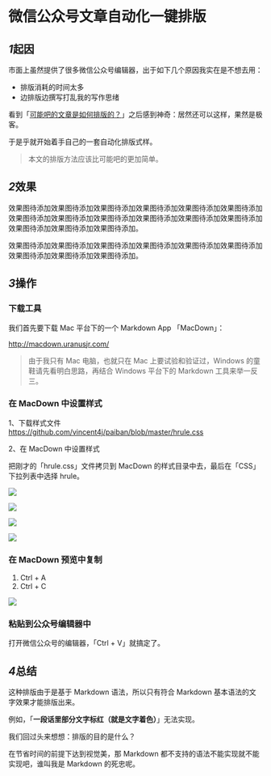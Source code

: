 # 微信公众号文章自动化一键排版

## *1*起因

市面上虽然提供了很多微信公众号编辑器，出于如下几个原因我实在是不想去用：

- 排版消耗的时间太多
- 边排版边撰写打乱我的写作思绪

看到「[可能吧的文章是如何排版的？](http://mp.weixin.qq.com/s/O_f0Mg8Js3UWYPPI0DsvyQ)」之后感到神奇：居然还可以这样，果然是极客。   

于是乎就开始着手自己的一套自动化排版式样。

>
> 本文的排版方法应该比可能吧的更加简单。

## *2*效果

效果图待添加效果图待添加效果图待添加效果图待添加效果图待添加效果图待添加效果图待添加效果图待添加效果图待添加效果图待添加效果图待添加效果图待添加效果图待添加效果图待添加效果图待添加。

效果图待添加效果图待添加效果图待添加效果图待添加效果图待添加效果图待添加效果图待添加效果图待添加效果图待添加。

## *3*操作

### 下载工具

我们首先要下载 Mac 平台下的一个 Markdown App 「MacDown」：   

<http://macdown.uranusjr.com/>

> 
> 由于我只有 Mac 电脑，也就只在 Mac 上要试验和验证过，Windows 的童鞋请先看明白思路，再结合 Windows 平台下的 Markdown 工具来举一反三。   

### 在 MacDown 中设置样式

1、下载样式文件   
<https://github.com/vincent4j/paiban/blob/master/hrule.css>

2、在 MacDown 中设置样式

把刚才的「hrule.css」文件拷贝到 MacDown 的样式目录中去，最后在「CSS」下拉列表中选择 hrule。

![](http://7xl53s.com1.z0.glb.clouddn.com/image/2017/07/macdown-setting.png)

![](http://7xl53s.com1.z0.glb.clouddn.com/image/2017/07/macdown-css.png)

![](http://7xl53s.com1.z0.glb.clouddn.com/image/2017/07/macdown-file.png)

![](http://7xl53s.com1.z0.glb.clouddn.com/image/2017/07/macdown-hrule.png)

### 在 MacDown 预览中复制

1. Ctrl + A
2. Ctrl + C

![](http://7xl53s.com1.z0.glb.clouddn.com/image/2017/07/macdown-copy.png)

### 粘贴到公众号编辑器中

打开微信公众号的编辑器，「Ctrl + V」就搞定了。

## *4*总结

这种排版由于是基于 Markdown 语法，所以只有符合 Markdown 基本语法的文字效果才能排版出来。   

例如，「**一段话里部分文字标红（就是文字着色）**」无法实现。

我们回过头来想想：排版的目的是什么？   

在节省时间的前提下达到视觉美，那 Markdown 都不支持的语法不能实现就不能实现吧，谁叫我是 Markdown 的死忠呢。







